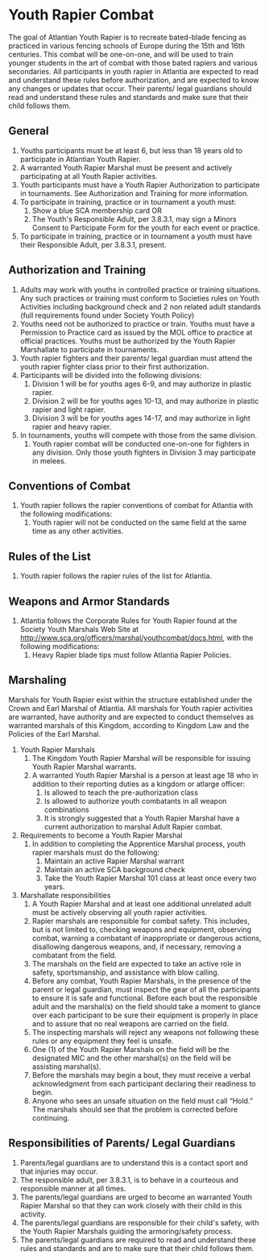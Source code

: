 # Youth Rapier Combat

The goal of Atlantian Youth Rapier is to recreate bated-blade fencing as practiced in various fencing schools of Europe during the 15th and 16th centuries. This combat will be one-on-one, and will be used to train younger students in the art of combat with those bated rapiers and various secondaries.  All participants in youth rapier in Atlantia are expected to read and understand these rules before authorization, and are expected to know any changes or updates that occur. Their parents/ legal guardians should read and understand these rules and standards and make sure that their child follows them.

## General
1.  Youths participants must be at least 6, but less than 18 years old to participate in Atlantian Youth Rapier.
2. A warranted Youth Rapier Marshal must be present and actively participating at all Youth Rapier activities.
3. Youth participants must have a Youth Rapier Authorization to participate in tournaments. See Authorization and Training for more information.
4. To participate in training, practice or in tournament a youth must:
    1. Show a blue SCA membership card OR
    2. The Youth's Responsible Adult, per 3.8.3.1, may sign a Minors Consent to Participate Form for the youth for each event or practice.
5. To participate in training, practice or in tournament a youth must have their Responsible Adult, per 3.8.3.1, present.

## Authorization and Training
1. Adults may work with youths in controlled practice or training situations. Any such practices or training must conform to Societies rules on Youth Activities including background check and 2 non related adult standards (full requirements found under Society Youth Policy)
2. Youths need not be authorized to practice or train. Youths must have a Permission to Practice card as issued by the MOL office to practice at official practices. Youths must be authorized by the Youth Rapier Marshallate to participate in tournaments.
3. Youth rapier fighters and their parents/ legal guardian must attend the youth rapier fighter class prior to their first authorization.
4. Participants will be divided into the following divisions:
    1. Division 1 will be for youths ages 6-9, and may authorize in plastic rapier.
    2. Division 2 will be for youths ages 10-13, and may authorize in plastic rapier and light rapier.
    3. Division 3 will be for youths ages 14-17, and may authorize in light rapier and heavy rapier.
5. In tournaments, youths will compete with those from the same division.
    1. Youth rapier combat will be conducted one-on-one for fighters in any division. Only those youth fighters in Division 3 may participate in melees.

## Conventions of Combat
1. Youth rapier follows the rapier conventions of combat for Atlantia with the following modifications:
    1. Youth rapier will not be conducted on the same field at the same time as any other activities.

## Rules of the List
1. Youth rapier follows the rapier rules of the list for Atlantia.

## Weapons and Armor Standards
1. Atlantia follows the Corporate Rules for Youth Rapier found at the Society Youth Marshals Web Site at http://www.sca.org/officers/marshal/youthcombat/docs.html, with the following modifications:
    1. Heavy Rapier blade tips must follow Atlantia Rapier Policies.

## Marshaling
Marshals for Youth Rapier exist within the structure established under the Crown and Earl Marshal of Atlantia. All marshals for Youth rapier activities are warranted, have authority and are expected to conduct themselves as warranted marshals of this Kingdom, according to Kingdom Law and the Policies of the Earl Marshal.

1. Youth Rapier Marshals
    1. The Kingdom Youth Rapier Marshal will be responsible for issuing Youth Rapier Marshal warrants.
    2. A warranted Youth Rapier Marshal is a person at least age 18 who in addition to their reporting duties as a kingdom or atlarge officer:
        1. Is allowed to teach the pre-authorization class
        2. Is allowed to authorize youth combatants in all weapon combinations
        3. It is strongly suggested that a Youth Rapier Marshal have a current authorization to marshal Adult Rapier combat.
2. Requirements to become a Youth Rapier Marshal
    1. In addition to completing the Apprentice Marshal process, youth rapier marshals must do the following:
        1. Maintain an active Rapier Marshal warrant
        2. Maintain an active SCA background check
        3. Take the Youth Rapier Marshal 101 class at least once every two years.
3. Marshallate responsibilities
    1. A Youth Rapier Marshal and at least one additional unrelated adult must be actively observing all youth rapier activities.
    4. Rapier marshals are responsible for combat safety. This includes, but is not limited to, checking weapons and equipment, observing combat, warning a combatant of inappropriate or dangerous actions, disallowing dangerous weapons, and, if necessary, removing a combatant from the field.
    5. The marshals on the field are expected to take an active role in safety, sportsmanship, and assistance with blow calling.
    6. Before any combat, Youth Rapier Marshals, in the presence of the parent or legal guardian, must inspect the gear of all the participants to ensure it is safe and functional. Before each bout the responsible adult and the marshal(s) on the field should take a moment to glance over each participant to be sure their equipment is properly in place and to assure that no real weapons are carried on the field.
    7. The inspecting marshals will reject any weapons not following these rules or any equipment they feel is unsafe.
    8. One (1) of the Youth Rapier Marshals on the field will be the designated MIC and the other marshal(s) on the field will be assisting marshal(s).
    9. Before the marshals may begin a bout, they must receive a verbal acknowledgment from each participant declaring their readiness to begin.
    10. Anyone who sees an unsafe situation on the field must call “Hold.” The marshals should see that the problem is corrected before continuing.

## Responsibilities of Parents/ Legal Guardians
1. Parents/legal guardians are to understand this is a contact sport and that injuries may occur.
2. The responsible adult, per 3.8.3.1, is to behave in a courteous and responsible manner at all times.
3. The parents/legal guardians are urged to become an warranted Youth Rapier Marshal so that they can work closely with their child in this activity.
4. The parents/legal guardians are responsible for their child's safety, with the Youth Rapier Marshals guiding the armoring/safety process.
5. The parents/legal guardians are required to read and understand these rules and standards and are to make sure that their child follows them.
